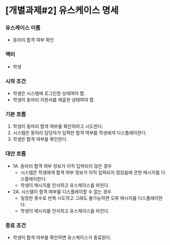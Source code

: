 
# [개별과제#2] 유스케이스 명세

### 유스케이스 이름
  - 동아리 합격 여부 확인

### 액터
  - 학생

### 시작 조건
  - 학생은 시스템에 로그인한 상태여야 함.
  - 학생이 동아리 지원서를 제출한 상태여야 함.

### 기본 흐름
  1. 학생이 동아리 합격 여부를 확인하려고 시도한다.
  2. 시스템은 동아리 담당자가 입력한 합격 여부를 학생에게 디스플레이한다.
  3. 학생은 합격 여부를 확인한다.

### 대안 흐름
  - 1A. 동아리 합격 여부 정보가 아직 입력되지 않은 경우
    - 시스템은 학생에게 합격 여부 정보가 아직 입력되지 않았음에 관한 메시지를 디스플레이한다.
    - 학생이 메시지를 인식하고 유스케이스를 마친다.
  - 2A. 시스템이 합격 여부를 디스플레이할 수 없는 경우
    - 일정한 횟수로 반복 시도하고 그래도 불가능하면 오류 메시지를 디스플에이한다.
    - 학생이 메시지를 인식하고 유스케이스를 마친다.

### 종료 조건
  - 학생이 합격 여부를 확인하면 유스케이스가 종료된다.
